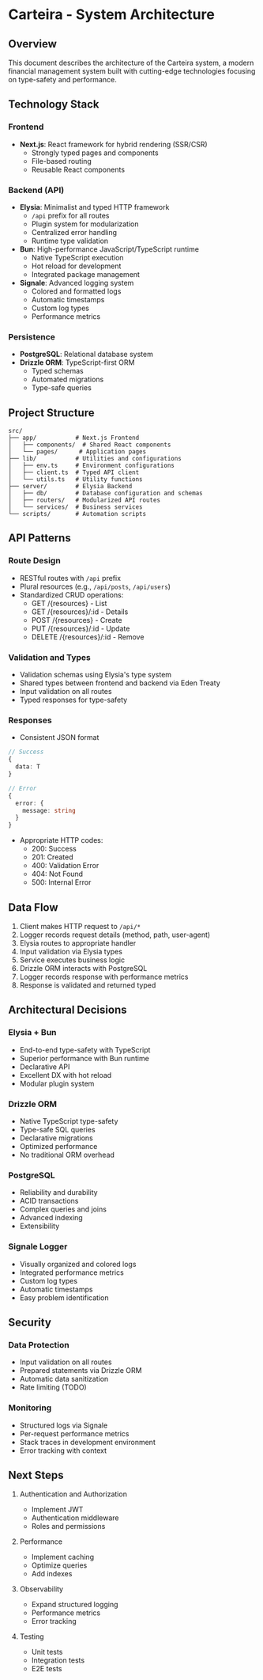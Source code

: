 # Carteira - System Architecture

## Overview

This document describes the architecture of the Carteira system, a modern financial management system built with cutting-edge technologies focusing on type-safety and performance.

## Technology Stack

### Frontend
- **Next.js**: React framework for hybrid rendering (SSR/CSR)
  - Strongly typed pages and components
  - File-based routing
  - Reusable React components

### Backend (API)
- **Elysia**: Minimalist and typed HTTP framework
  - `/api` prefix for all routes
  - Plugin system for modularization
  - Centralized error handling
  - Runtime type validation
- **Bun**: High-performance JavaScript/TypeScript runtime
  - Native TypeScript execution
  - Hot reload for development
  - Integrated package management
- **Signale**: Advanced logging system
  - Colored and formatted logs
  - Automatic timestamps
  - Custom log types
  - Performance metrics

### Persistence
- **PostgreSQL**: Relational database system
- **Drizzle ORM**: TypeScript-first ORM
  - Typed schemas
  - Automated migrations
  - Type-safe queries

## Project Structure

```
src/
├── app/           # Next.js Frontend
│   ├── components/  # Shared React components
│   └── pages/      # Application pages
├── lib/           # Utilities and configurations
│   ├── env.ts     # Environment configurations
│   ├── client.ts  # Typed API client
│   └── utils.ts   # Utility functions
├── server/        # Elysia Backend
│   ├── db/        # Database configuration and schemas
│   ├── routers/   # Modularized API routes
│   └── services/  # Business services
└── scripts/       # Automation scripts
```

## API Patterns

### Route Design
- RESTful routes with `/api` prefix
- Plural resources (e.g., `/api/posts`, `/api/users`)
- Standardized CRUD operations:
  - GET /{resources} - List
  - GET /{resources}/:id - Details
  - POST /{resources} - Create
  - PUT /{resources}/:id - Update
  - DELETE /{resources}/:id - Remove

### Validation and Types
- Validation schemas using Elysia's type system
- Shared types between frontend and backend via Eden Treaty
- Input validation on all routes
- Typed responses for type-safety

### Responses
- Consistent JSON format
```typescript
// Success
{
  data: T
}

// Error
{
  error: {
    message: string
  }
}
```
- Appropriate HTTP codes:
  - 200: Success
  - 201: Created
  - 400: Validation Error
  - 404: Not Found
  - 500: Internal Error

## Data Flow

1. Client makes HTTP request to `/api/*`
2. Logger records request details (method, path, user-agent)
3. Elysia routes to appropriate handler
4. Input validation via Elysia types
5. Service executes business logic
6. Drizzle ORM interacts with PostgreSQL
7. Logger records response with performance metrics
8. Response is validated and returned typed

## Architectural Decisions

### Elysia + Bun
- End-to-end type-safety with TypeScript
- Superior performance with Bun runtime
- Declarative API
- Excellent DX with hot reload
- Modular plugin system

### Drizzle ORM
- Native TypeScript type-safety
- Type-safe SQL queries
- Declarative migrations
- Optimized performance
- No traditional ORM overhead

### PostgreSQL
- Reliability and durability
- ACID transactions
- Complex queries and joins
- Advanced indexing
- Extensibility

### Signale Logger
- Visually organized and colored logs
- Integrated performance metrics
- Custom log types
- Automatic timestamps
- Easy problem identification

## Security

### Data Protection
- Input validation on all routes
- Prepared statements via Drizzle ORM
- Automatic data sanitization
- Rate limiting (TODO)

### Monitoring
- Structured logs via Signale
- Per-request performance metrics
- Stack traces in development environment
- Error tracking with context

## Next Steps

1. Authentication and Authorization
   - Implement JWT
   - Authentication middleware
   - Roles and permissions

2. Performance
   - Implement caching
   - Optimize queries
   - Add indexes

3. Observability
   - Expand structured logging
   - Performance metrics
   - Error tracking

4. Testing
   - Unit tests
   - Integration tests
   - E2E tests 
